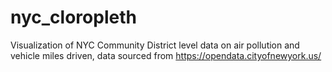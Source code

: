 # nyc_cloropleth
Visualization of NYC Community District level data on air pollution and vehicle miles driven, data sourced from https://opendata.cityofnewyork.us/
